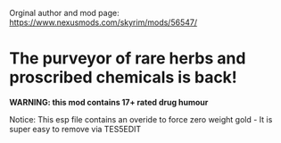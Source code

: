Orginal author and mod page: https://www.nexusmods.com/skyrim/mods/56547/

<h1> The purveyor of rare herbs and proscribed chemicals is back! </h1>

<b>WARNING: this mod contains 17+ rated drug humour</b>

Notice: This esp file contains an overide to force zero weight gold - It is super easy to remove via TES5EDIT
